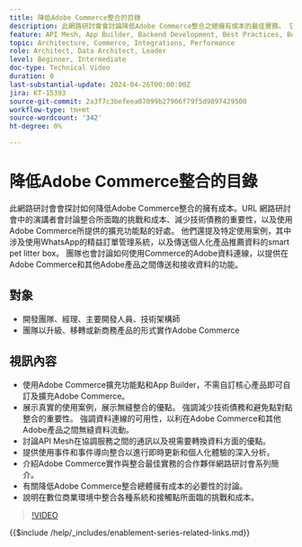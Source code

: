```yaml
---
title: 降低Adobe Commerce整合的目錄
description: 此網路研討會會討論降低Adobe Commerce整合之總擁有成本的最佳實務。 它強調傳統整合的挑戰，並強調使用擴充點及與其他Experience Cloud產品的原生整合，以降低成本並提高ROI。 目標在於提供擴充產品的彈性，而不需要自訂核心，使其更容易維護和升級。
feature: API Mesh, App Builder, Backend Development, Best Practices, Best Practices, Extensibility, Integration
topic: Architecture, Commerce, Integrations, Performance
role: Architect, Data Architect, Leader
level: Beginner, Intermediate
doc-type: Technical Video
duration: 0
last-substantial-update: 2024-04-26T00:00:00Z
jira: KT-15393
source-git-commit: 2a3f7c3befeea07099b27906f79f5d9897429500
workflow-type: tm+mt
source-wordcount: '342'
ht-degree: 0%

---
```



# 降低Adobe Commerce整合的目錄

此網路研討會會探討如何降低Adobe Commerce整合的擁有成本。&#x200B;URL 網路研討會中的演講者會討論整合所面臨的挑戰和成本、減少技術債務的重要性，以及使用Adobe Commerce所提供的擴充功能點的好處。 他們還提及特定使用案例，其中涉及使用WhatsApp的精益訂單管理系統，以及傳送個人化產品推薦資料的smart pet litter box。  團隊也會討論如何使用Commerce的Adobe資料連線，以提供在Adobe Commerce和其他Adobe產品之間傳送和接收資料的功能。

## 對象

* 開發團隊、經理、主要開發人員、技術架構師
* 團隊以升級、移轉或新商務產品的形式實作Adobe Commerce

## 視訊內容

* 使用Adobe Commerce擴充功能點和App Builder，不需自訂核心產品即可自訂及擴充Adobe Commerce。
* 展示真實的使用案例，展示無縫整合的優點。
強調減少技術債務和避免點對點整合的重要性。
強調資料連線的可用性，以利在Adobe Commerce和其他Adobe產品之間無縫資料流動。
* 討論API Mesh在協調服務之間的通訊以及視需要轉換資料方面的優點。
* 提供使用事件和事件導向整合以進行即時更新和個人化體驗的深入分析。
* 介紹Adobe Commerce實作與整合最佳實務的合作夥伴網路研討會系列簡介。
* 有關降低Adobe Commerce整合總體擁有成本的必要性的討論。
* 說明在數位商業環境中整合各種系統和接觸點所面臨的挑戰和成本。

>[!VIDEO](https://video.tv.adobe.com/v/3428768?learn=on)

{{$include /help/_includes/enablement-series-related-links.md}}
